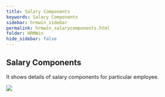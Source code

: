 ```yaml
---
title: Salary Components
keywords: Salary Components
sidebar: hrmwin_sidebar
permalink: hrmwin_salarycomponents.html
folder: HRMWin   
hide_sidebar: false
---
```


## Salary Components

It shows details of salary components for particular employee.

![](http://docs.risersoft.com/hrmnirvana/ImagesExt/image8_179.jpg)
